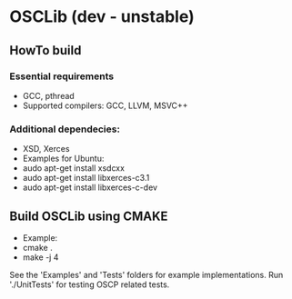 # OSCLib (dev - unstable)

## HowTo build

### Essential requirements
- GCC, pthread
- Supported compilers: GCC, LLVM, MSVC++

### Additional dependecies: 
- XSD, Xerces
- Examples for Ubuntu:
 - audo apt-get install xsdcxx
 - audo apt-get install libxerces-c3.1
 - audo apt-get install libxerces-c-dev

## Build OSCLib using CMAKE
- Example:
 - cmake .
 - make -j 4

See the 'Examples' and 'Tests' folders for example implementations.
Run './UnitTests' for testing OSCP related tests.
